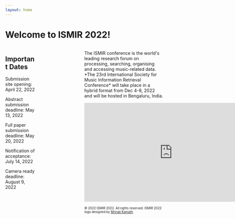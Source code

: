 ```yaml
---
layout: home
---
```

# Welcome to ISMIR 2022!
<div>
<div style="width:20%; float:left;">
<h2> Important Dates</h2>
<p>Submission site opening: April 22, 2022 </p>
<p> Abstract submission deadline: May 13, 2022 </p>
<p> Full paper submission deadline: May 20, 2022 </p>
<p> Notification of acceptance: July 14, 2022 </p>
<p> Camera ready deadline: August 9, 2022 </p>
</div>

<div style="width:50%; float:right;">
<p>The ISMIR conference is the world's leading research forum on processing, searching, organising and accessing music-related data. *The 23rd International Society for Music Information Retrieval Conference* will take place in a hybrid format from Dec 4-8, 2022 and will be hosted in Bengaluru, India.</p>

<p align="center"><iframe width="560" height="315" src="https://www.youtube.com/embed/F1mYxLbYHfg" title="YouTube video player" frameborder="0" allow="accelerometer; autoplay; clipboard-write; encrypted-media; gyroscope; picture-in-picture" allowfullscreen></iframe></p>
<p> <font size="-2"> &copy; 2022 ISMIR 2022. All rights reserved. ISMIR 2022 logo designed by <a href="https://mrinali.co/">Mrinali Kamath</a>.</font></p>
</div>

</div>




